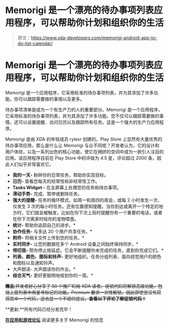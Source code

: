 # Memorigi 是一个漂亮的待办事项列表应用程序，可以帮助你计划和组织你的生活

> 原文：<https://www.xda-developers.com/memorigi-android-app-to-do-list-calendar/>

# Memorigi 是一个漂亮的待办事项列表应用程序，可以帮助你计划和组织你的生活

Memorigi 是一个应用程序，它采用标准的待办事项列表，并为其添加了许多功能。你可以跟踪需要做的事情以及更多。

待办事项清单是成为一个有生产力的人的重要部分。Memorigi 是一个应用程序，它采用标准的待办事项列表，并为其添加了许多功能。您不仅可以跟踪需要做的事情，还可以设置提醒、访问日历以及跟踪所有任务。这是一个强大的生产力应用程序。

Memorigi 是由 XDA 的年轻成员 rylexr 创建的。Play Store 上显然有大量优秀的待办事项应用，那么是什么让 Memorigi 与众不同呢？开发者认为，它的设计和用户体验，以及一系列出色的核心功能，使它在拥挤的空间中成为一款引人注目的应用。该应用程序目前在 Play Store 中的评级为 4.5 星，评论超过 2000 条，因此人们似乎非常喜欢它。

*   **我的一天-** 粉碎你的日常任务，帮助你实现目标。
*   **日历-** 查看您每天的经常性和非经常性工作。
*   **Tasks Widget -** 在主屏幕上处理您的任务和待办事项。
*   **滑动手势-** 完成、暂停或删除任务。
*   **强大的提醒-** 任务的循环模式，如周一和周四的周会，或每 2 小时发生一次、仅发生 3 次的每小时任务。还有位置感知提醒。当你到达或离开一个特定的地方时，它们就会被触发，比如在你下次上班时提醒你有一个重要的电话，或者在你下次离家时给你的宠物喂食。
*   **统计-** 帮助你追踪自己的进步。*
*   **协作任务-** 与多达 20 个用户共享任务。*
*   **附件-** 将相关文件上传到您的任务。*
*   **实时同步-** 让您的数据在多个 Android 设备之间始终保持同步。*
*   **唠叨我-** 帮你停止拖延症。它会不断提醒你未完成的任务，直到你完成它们。*
*   **列表、颜色、图标和铃声-** 更好地组织。任务分组列表、面向视觉用户的颜色和图标以及通知铃声。
*   大声朗读- 大声朗读你的作业。*
*   **综合天气-** 更好更聪明地规划你的一周。*

~~**赠品**:开发者好心分享了 50 个推广码给 XDA 读者。促销代码将解锁高级功能，包括上面列表中用星号标记的功能。Premium 要求一次性解锁，因此即使您没有获得其中一个代码，这也是一个不错的提议。**查看以下评论了解促销代码！**~~

**更新:**所有代码已经分发完毕！

**[在应用和游戏论坛](https://forum.xda-developers.com/android/apps-games/app-memorigi-todo-list-tasks-calendar-t4037777)** 阅读更多关于 Memorigi 的信息